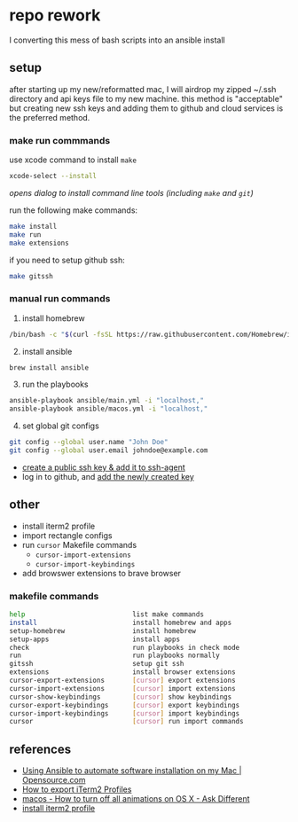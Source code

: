 # repo rework

I converting this mess of bash scripts into an ansible install

## setup

after starting up my new/reformatted mac, I will airdrop my zipped ~/.ssh directory and api keys file to my new machine. this method is "acceptable" but creating new ssh keys and adding them to github and cloud services is the preferred method.

### make run commmands

use xcode command to install `make`

```bash
xcode-select --install
```

*opens dialog to install command line tools (including `make` and `git`)*

run the following make commands:

```bash
make install
make run
make extensions
```

if you need to setup github ssh:

```bash
make gitssh
```

### manual run commands

1. install homebrew

```bash
/bin/bash -c "$(curl -fsSL https://raw.githubusercontent.com/Homebrew/install/master/install.sh)"
```

2. install ansible

```bash
brew install ansible
```

3. run the playbooks

```bash
ansible-playbook ansible/main.yml -i "localhost,"
ansible-playbook ansible/macos.yml -i "localhost,"
```

4. set global git configs

```bash
git config --global user.name "John Doe"
git config --global user.email johndoe@example.com
```

- [create a public ssh key & add it to ssh-agent](https://docs.github.com/en/authentication/connecting-to-github-with-ssh/generating-a-new-ssh-key-and-adding-it-to-the-ssh-agent)
- log in to github, and [add the newly created key](https://docs.github.com/en/authentication/connecting-to-github-with-ssh/adding-a-new-ssh-key-to-your-github-account)

## other

- install iterm2 profile
- import rectangle configs
- run `cursor` Makefile commands
    - `cursor-import-extensions`
    - `cursor-import-keybindings`
- add browswer extensions to brave browser

### makefile commands

```bash
help                           list make commands
install                        install homebrew and apps
setup-homebrew                 install homebrew
setup-apps                     install apps
check                          run playbooks in check mode
run                            run playbooks normally
gitssh                         setup git ssh
extensions                     install browser extensions
cursor-export-extensions       [cursor] export extensions
cursor-import-extensions       [cursor] import extensions
cursor-show-keybindings        [cursor] show keybindings
cursor-export-keybindings      [cursor] export keybindings
cursor-import-keybindings      [cursor] import keybindings
cursor                         [cursor] run import commands
```

## references

- [Using Ansible to automate software installation on my Mac | Opensource.com](https://opensource.com/article/22/6/install-software-macos-ansible-homebrew)
- [How to export iTerm2 Profiles](https://stackoverflow.com/a/69724735/14343465)
- [macos - How to turn off all animations on OS X - Ask Different](https://apple.stackexchange.com/questions/14001/how-to-turn-off-all-animations-on-os-x)
- [install iterm2 profile](https://stackoverflow.com/a/66923620/14343465)

